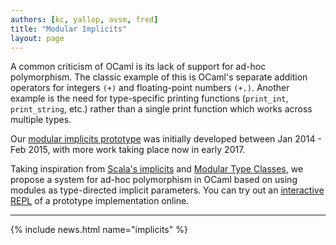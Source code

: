 ```yaml
---
authors: [kc, yallop, avsm, fred]
title: "Modular Implicits"
layout: page
---
```


A common criticism of OCaml is its lack of support for ad-hoc polymorphism. The classic example of this is OCaml's separate addition operators for integers `(+)` and floating-point numbers `(+.)`. Another example is the need for type-specific printing functions (`print_int`, `print_string`, etc.) rather than a single print function which works across multiple types.

Our [modular implicits prototype](https://github.com/ocamllabs/ocaml-modular-implicits) was initially developed between Jan 2014 - Feb 2015, with more work taking place now in early 2017.

Taking inspiration from [Scala's implicits](http://docs.scala-lang.org/tutorials/tour/implicit-parameters.html) and [Modular Type Classes]([http://www.mpi-sws.org/~dreyer/papers/mtc/main-long.pdf), we propose a system for ad-hoc polymorphism in OCaml based on using modules as type-directed implicit parameters. You can try out an [interactive REPL](http://andrewray.github.io/iocamljs/modimp_show.html) of a prototype implementation online.

----

{% include news.html name="implicits" %}
